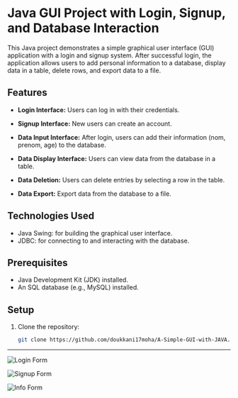# Java GUI Project with Login, Signup, and Database Interaction

This Java project demonstrates a simple graphical user interface (GUI) application with a login and signup system. After successful login, the application allows users to add personal information to a database, display data in a table, delete rows, and export data to a file.

## Features

- **Login Interface:** Users can log in with their credentials.

- **Signup Interface:** New users can create an account.

- **Data Input Interface:** After login, users can add their information (nom, prenom, age) to the database.

- **Data Display Interface:** Users can view data from the database in a table.

- **Data Deletion:** Users can delete entries by selecting a row in the table.

- **Data Export:** Export data from the database to a file.

## Technologies Used

- Java Swing: for building the graphical user interface.
- JDBC: for connecting to and interacting with the database.

## Prerequisites

- Java Development Kit (JDK) installed.
- An SQL database (e.g., MySQL) installed.

## Setup

1. Clone the repository:

   ```bash
   git clone https://github.com/doukkani17moha/A-Simple-GUI-with-JAVA.git

-------------------------------------------------------------------------------------------------------------------------------
![Login Form](https://github.com/doukkani17moha/A-Simple-GUI-with-JAVA/blob/main/imgs/logincap.PNG)

![Signup Form](https://github.com/doukkani17moha/A-Simple-GUI-with-JAVA/blob/main/imgs/signupcap.PNG)

![Info Form](https://github.com/doukkani17moha/A-Simple-GUI-with-JAVA/blob/main/imgs/formcap.PNG)


